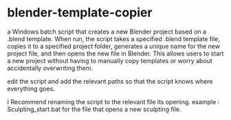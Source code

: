 # blender-template-copier

a Windows batch script that creates a new Blender project based on a .blend template. When run, the script takes a specified .blend template file, copies it to a specified project folder, generates a unique name for the new project file, and then opens the new file in Blender. This allows users to start a new project without having to manually copy templates or worry about accidentally overwriting them.

edit the script and add the relevant paths so that the script knows where everything goes.

I Recommend renaming the script to the relevant file its opening. example : Sculpting_start.bat for the file that opens a new sculpting file.
